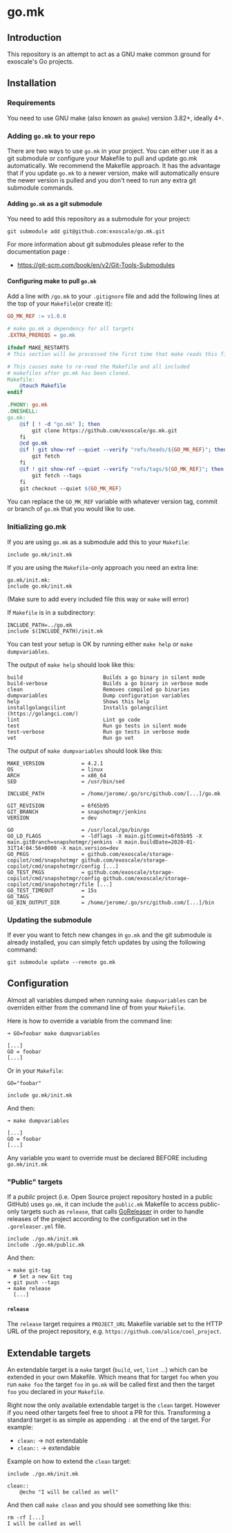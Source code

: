 # go.mk

## Introduction

This repository is an attempt to act as a GNU make common ground for exoscale's Go projects.


## Installation

### Requirements

You need to use GNU make (also known as `gmake`) version 3.82+, ideally 4+.


### Adding `go.mk` to your repo

There are two ways to use `go.mk` in your project.
You can either use it as a git submodule or configure your Makefile to pull and update go.mk automatically.
We recommend the Makefile approach.
It has the advantage that if you update `go.mk` to a newer version, make will automatically ensure the newer version is pulled and you don't need to run any extra git submodule commands.

#### Adding `go.mk` as a git submodule

You need to add this repository as a submodule for your project:

    git submodule add git@github.com:exoscale/go.mk.git


For more information about git submodules please refer to the documentation
page :

- https://git-scm.com/book/en/v2/Git-Tools-Submodules

#### Configuring make to pull `go.mk`

Add a line with `/go.mk` to your `.gitignore` file and
add the following lines at the top of your `Makefile`(or create it):

``` makefile
GO_MK_REF := v1.0.0

# make go.mk a dependency for all targets
.EXTRA_PREREQS = go.mk

ifndef MAKE_RESTARTS
# This section will be processed the first time that make reads this file.

# This causes make to re-read the Makefile and all included
# makefiles after go.mk has been cloned.
Makefile:
	@touch Makefile
endif

.PHONY: go.mk
.ONESHELL:
go.mk:
	@if [ ! -d "go.mk" ]; then
		git clone https://github.com/exoscale/go.mk.git
	fi
	@cd go.mk
	@if ! git show-ref --quiet --verify "refs/heads/${GO_MK_REF}"; then
		git fetch
	fi
	@if ! git show-ref --quiet --verify "refs/tags/${GO_MK_REF}"; then
		git fetch --tags
	fi
	git checkout --quiet ${GO_MK_REF}
```

You can replace the `GO_MK_REF` variable with whatever version tag, commit or branch of `go.mk` that you would like to use.

### Initializing go.mk

If you are using `go.mk` as a submodule add this to your `Makefile`:

    include go.mk/init.mk

If you are using the `Makefile`-only approach you need an extra line:

    go.mk/init.mk:
    include go.mk/init.mk

(Make sure to add every included file this way or `make` will error)

If `Makefile` is in a subdirectory:

    INCLUDE_PATH=../go.mk
    include $(INCLUDE_PATH)/init.mk

You can test your setup is OK by running either `make help` or `make dumpvariables`.

The output of `make help` should look like this:

    build                          Builds a go binary in silent mode
    build-verbose                  Builds a go binary in verbose mode
    clean                          Removes compiled go binaries
    dumpvariables                  Dump configuration variables
    help                           Shows this help
    installgolangcilint            Installs golangcilint (https://golangci.com/)
    lint                           Lint go code
    test                           Run go tests in silent mode
    test-verbose                   Run go tests in verbose mode
    vet                            Run go vet

The output of `make dumpvariables` should look like this:

    MAKE_VERSION            = 4.2.1
    OS                      = linux
    ARCH                    = x86_64
    SED                     = /usr/bin/sed

    INCLUDE_PATH            = /home/jerome/.go/src/github.com/[...]/go.mk

    GIT_REVISION            = 6f65b95
    GIT_BRANCH              = snapshotmgr/jenkins
    VERSION                 = dev

    GO                      = /usr/local/go/bin/go
    GO_LD_FLAGS             = -ldflags -X main.gitCommit=6f65b95 -X main.gitBranch=snapshotmgr/jenkins -X main.buildDate=2020-01-31T14:04:56+0000 -X main.version=dev
    GO_PKGS                 = github.com/exoscale/storage-copilot/cmd/snapshotmgr github.com/exoscale/storage-copilot/cmd/snapshotmgr/config [...]
    GO_TEST_PKGS            = github.com/exoscale/storage-copilot/cmd/snapshotmgr/config github.com/exoscale/storage-copilot/cmd/snapshotmgr/file [...]
    GO_TEST_TIMEOUT         = 15s
    GO_TAGS                 = 
    GO_BIN_OUTPUT_DIR       = /home/jerome/.go/src/github.com/[...]/bin


### Updating the submodule

If ever you want to fetch new changes in `go.mk` and the git submodule is
already installed, you can simply fetch updates by using the following command:

    git submodule update --remote go.mk


## Configuration

Almost all variables dumped when running `make dumpvariables` can be overriden
either from the command line of from your `Makefile`.

Here is how to override a variable from the command line:

    ➜ GO=foobar make dumpvariables

    [...]
    GO = foobar
    [...]

Or in your `Makefile`:

    GO="foobar"

    include go.mk/init.mk

And then:

    ➜ make dumpvariables

    [...]
    GO = foobar
    [...]

Any variable you want to override must be declared BEFORE including `go.mk/init.mk`


### "Public" targets

If a *public* project (i.e. Open Source project repository hosted in a public
GitHub) uses `go.mk`, it can include the `public.mk` Makefile to access
public-only targets such as `release`, that calls [GoReleaser][goreleaser] in
order to handle releases of the project according to the configuration set in
the `.goreleaser.yml` file.

    include ./go.mk/init.mk
    include ./go.mk/public.mk

And then:

    ➜ make git-tag
      # Set a new Git tag
    ➜ git push --tags
    ➜ make release
      [...]


#### `release`

The `release` target requires a `PROJECT_URL` Makefile variable set to the HTTP
URL of the project repository, e.g. `https://github.com/alice/cool_project`.

## Extendable targets

An extendable target is a `make` target (`build`, `vet`, `lint` ...) which can
be extended in your own Makefile. Which means that for target `foo` when you
run `make foo` the target `foo` in `go.mk` will be called first and then the
target `foo` you declared in your `Makefile`.

Right now the only available extendable target is the `clean` target. However
if you need other targets feel free to shoot a PR for this. Transforming a
standard target is as simple as appending `:` at the end of the target. For
example:

- `clean:` -> not extendable
- `clean::` -> extendable

Example on how to extend the `clean` target:


    include ./go.mk/init.mk

    clean::
        @echo "I will be called as well"

And then call `make clean` and you should see something like this:

    rm -rf [...]
    I will be called as well


[goreleaser]: https://goreleaser.com/
